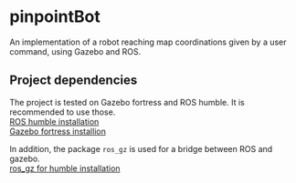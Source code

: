# pinpointBot

An implementation of a robot reaching map coordinations given by a user command, using Gazebo and ROS.

## Project dependencies

The project is tested on Gazebo fortress and ROS humble.
It is recommended to use those.  
[ROS humble installation](https://docs.ros.org/en/humble/Installation.html)  
[Gazebo fortress installion](https://gazebosim.org/docs/fortress/install)

In addition, the package `ros_gz` is used for a bridge between ROS and gazebo.  
[ros_gz for humble installation](https://github.com/gazebosim/ros_gz/tree/humble)